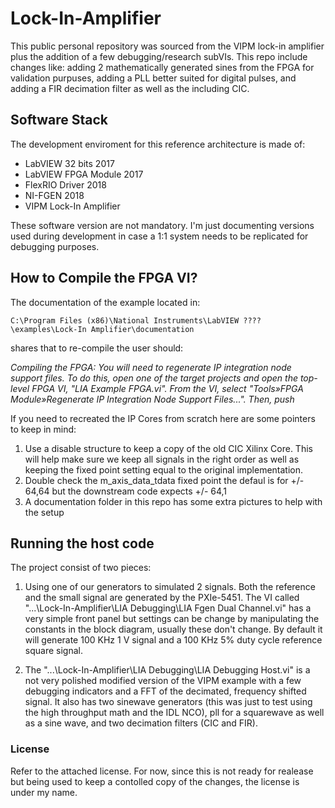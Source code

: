 # Lock-In-Amplifier

This public personal repository was sourced from the VIPM lock-in amplifier plus the addition of a few debugging/research subVIs. This repo include changes like: adding 2 mathematically generated sines from the FPGA for validation purpuses, adding a PLL better suited for digital pulses, and adding a FIR decimation filter as well as the including CIC.

## Software Stack

The development enviroment for this reference architecture is made of:

- LabVIEW 32 bits 2017
- LabVIEW FPGA Module 2017
- FlexRIO Driver 2018
- NI-FGEN 2018
- VIPM Lock-In Amplifier

These software version are not mandatory. I'm just documenting versions used during development in case a 1:1 system needs to be replicated for debugging purposes.

## How to Compile the FPGA VI?

The documentation of the example located in: 

```
C:\Program Files (x86)\National Instruments\LabVIEW ????\examples\Lock-In Amplifier\documentation
```
shares that to re-compile the user should:

_Compiling the FPGA: You will need to regenerate IP integration node support files. To do this, open one of the target projects and open the top-level FPGA VI, "LIA Example FPGA.vi". From the VI, select "Tools»FPGA Module»Regenerate IP Integration Node Support Files...". Then, push_

If you need to recreated the IP Cores from scratch here are some pointers to keep in mind:

1. Use a disable structure to keep a copy of the old CIC Xilinx Core. This will help make sure we keep all signals in the right order as well as keeping the fixed point setting equal to the original implementation.
2. Double check the m_axis_data_tdata fixed point the defaul is for +/- 64,64 but the downstream code expects +/- 64,1
3. A documentation folder in this repo has some extra pictures to help with the setup

## Running the host code

The project consist of two pieces: 

1) Using one of our generators to simulated 2 signals. Both the reference and the small signal are generated by the PXIe-5451. The VI called "...\Lock-In-Amplifier\LIA Debugging\LIA Fgen Dual Channel.vi" has a very simple front panel but settings can be change by manipulating the constants in the block diagram, usually these don't change. By default it will generate 100 KHz 1 V signal and a 100 KHz 5% duty cycle reference square signal. 

2) The "...\Lock-In-Amplifier\LIA Debugging\LIA Debugging Host.vi" is a not very polished modified version of the VIPM example with a few debugging indicators and a FFT of the decimated, frequency shifted signal. It also has two sinewave generators (this was just to test using the high throughput math and the IDL NCO), pll for a squarewave as well as a sine wave, and two decimation filters (CIC and FIR).

### License

Refer to the attached license. For now, since this is not ready for realease but being used to keep a contolled copy of the changes, the license is under my name.
